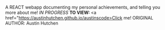 A REACT webapp documenting my personal achievements, and telling you more about me!
*IN PROGRESS*
 <b>TO VIEW: </b>
<a href="https://austinhutchen.github.io/austinscode>Click me!</a> 
ORIGINAL AUTHOR: Austin Hutchen  

